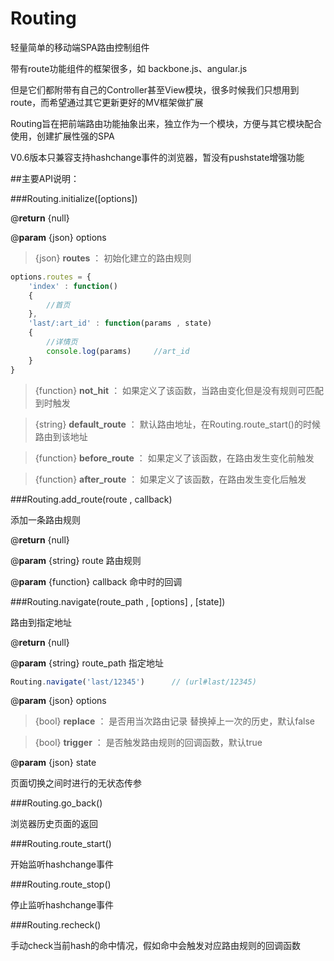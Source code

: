 
Routing
=======

轻量简单的移动端SPA路由控制组件


带有route功能组件的框架很多，如 backbone.js、angular.js

但是它们都附带有自己的Controller甚至View模块，很多时候我们只想用到route，而希望通过其它更新更好的MV框架做扩展

Routing旨在把前端路由功能抽象出来，独立作为一个模块，方便与其它模块配合使用，创建扩展性强的SPA

V0.6版本只兼容支持hashchange事件的浏览器，暂没有pushstate增强功能



##主要API说明：

###Routing.initialize([options])

@**return** {null} 

@**param** {json} options

>{json}  **routes** ： 初始化建立的路由规则

```javascript
options.routes = {
    'index' : function()
    {
        //首页
    },
    'last/:art_id' : function(params , state)
    {
        //详情页
        console.log(params)     //art_id
    }
}
```

>{function}  **not_hit** ： 如果定义了该函数，当路由变化但是没有规则可匹配到时触发

>{string}  **default_route** ： 默认路由地址，在Routing.route_start()的时候路由到该地址

>{function}  **before_route** ： 如果定义了该函数，在路由发生变化前触发

>{function}  **after_route** ： 如果定义了该函数，在路由发生变化后触发


###Routing.add_route(route , callback)

添加一条路由规则

@**return** {null} 

@**param** {string} route   路由规则

@**param** {function} callback   命中时的回调


###Routing.navigate(route_path , [options] , [state])

路由到指定地址

@**return** {null} 

@**param** {string} route_path   指定地址

```javascript
Routing.navigate('last/12345')      // (url#last/12345)
```

@**param** {json} options

>{bool}  **replace** ： 是否用当次路由记录 替换掉上一次的历史，默认false

>{bool}  **trigger** ： 是否触发路由规则的回调函数，默认true

@**param** {json} state

页面切换之间时进行的无状态传参


###Routing.go_back()

浏览器历史页面的返回

###Routing.route_start()

开始监听hashchange事件

###Routing.route_stop()

停止监听hashchange事件

###Routing.recheck()

手动check当前hash的命中情况，假如命中会触发对应路由规则的回调函数
